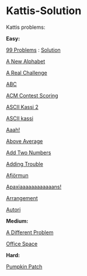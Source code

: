 # Kattis-Solution
Kattis problems:

<b>Easy:</b>

<a href="https://open.kattis.com/problems/99problems" target="_blank">99 Problems</a> : <a href="/Medium/NineNineProblems.java" target="_blank">Solution</a>

<a href="https://open.kattis.com/problems/anewalphabet" target="_blank">A New Alphabet</a>

<a href="https://open.kattis.com/problems/areal" target="_blank">A Real Challenge</a>

<a href="https://open.kattis.com/problems/abc" target="_blank">ABC</a>

<a href="https://open.kattis.com/problems/acm" target="_blank">ACM Contest Scoring</a>

<a href="https://open.kattis.com/problems/asciikassi2" target="_blank">ASCII Kassi 2</a>

<a href="https://open.kattis.com/problems/asciikassi" target="_blank">ASCII kassi</a>

<a href="https://open.kattis.com/problems/aaah" target="_blank">Aaah!</a>

<a href="https://open.kattis.com/problems/aboveaverage" target="_blank">Above Average</a>

<a href="https://open.kattis.com/problems/addtwonumbers" target="_blank">Add Two Numbers</a>

<a href="https://open.kattis.com/problems/addingtrouble" target="_blank">Adding Trouble</a>

<a href="https://open.kattis.com/problems/afjormun" target="_blank">Afjörmun</a>

<a href="https://open.kattis.com/problems/apaxiaaans" target="_blank">Apaxiaaaaaaaaaaaans!</a>

<a href="https://open.kattis.com/problems/upprodun" target="_blank">Arrangement</a>

<a href="https://open.kattis.com/problems/autori" target="_blank">Autori</a>


<b>Medium:</b>

<a href="https://open.kattis.com/problems/different" target="_blank">A Different Problem</a>

<a href="https://open.kattis.com/problems/officespace" target="_blank">Office Space</a>


<b>Hard:</b>

<a href="https://open.kattis.com/problems/pumpkinpatch" target="_blank">Pumpkin Patch</a>
